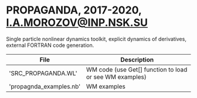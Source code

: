 # PROPAGANDA, 2017-2020, I.A.MOROZOV@INP.NSK.SU
Single particle nonlinear dynamics toolkit, explicit dynamics of derivatives, external FORTRAN code generation.

| File | Description |
| --- | --- |
| 'SRC_PROPAGANDA.WL'       | WM code (use Get[] function to load or see WM examples) |
| 'propagnda_examples.nb'   | WM examples |
